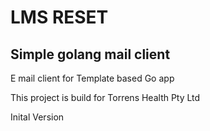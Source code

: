 # LMS RESET
## Simple golang mail client
E mail client for Template based Go app

This project is build for Torrens Health Pty Ltd

Inital Version
